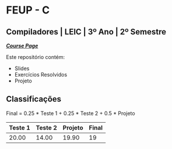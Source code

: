 # FEUP - C

## Compiladores | LEIC | 3º Ano | 2º Semestre


[***Course Page***](https://sigarra.up.pt/feup/pt/ucurr_geral.ficha_uc_view?pv_ocorrencia_id=484379)


Este repositório contém:
- Slides
- Exercícios Resolvidos
- Projeto

## Classificações

Final = 0.25 * Teste 1 + 0.25 * Teste 2 + 0.5 * Projeto

| Teste 1 | Teste 2 | Projeto | Final
|---|---|---|---|
| 20.00 | 14.00 | 19.90 | 19
